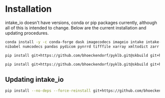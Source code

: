 # Installation

intake_io doesn't have versions, conda or pip packages currently, although all of this is intended to change. Below 
are the current installation and updating procedures.

```bash conda
conda install -y -c conda-forge dask imagecodecs imageio intake intake-xarray python-javabridge mrcfile natsort 
nibabel numcodecs pandas pydicom pynrrd tifffile xarray xmltodict zarr

pip install git+https://github.com/bhoeckendorf/pyklb.git@skbuild git+https://github.com/bhoeckendorf/intake_io.git
```
```bash pip
pip install git+https://github.com/bhoeckendorf/pyklb.git@skbuild git+https://github.com/bhoeckendorf/intake_io.git
```

## Updating intake_io

```bash
pip install --no-deps --force-reinstall git+https://github.com/bhoeckendorf/intake_io.git
```
